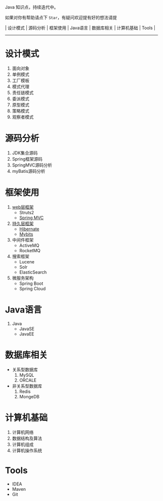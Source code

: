 
Java 知识点，持续迭代中。

如果对你有帮助请点下 `Star`，有疑问欢迎提有好的想法请提 

| 设计模式 | 源码分析 | 框架使用 | Java语言 | 数据库相关 | 计算机基础 | Tools |

----------

# 设计模式 #

1. 面向对象
2. 单例模式
3. 工厂模板
4. 模式代理
5. 责任链模式
6. 委派模式
7. 原型模式
8. 策略模式
9. 观察者模式

# 源码分析 #

1. JDK集合源码
2. Spring框架源码
3. SpringMVC源码分析
3. myBatis源码分析

# 框架使用 #

1. [web层框架](./MD/框架使用/1.web层框架)
	* Struts2
	* [Spring MVC](./MD/框架使用/1.web层框架/springMVC.md)
2. [持久层框架](./MD/框架使用/2.持久层框架)
	* [Hibernate](./MD/框架使用/2.持久层框架/hibernate.md)
	* [Mybits](./MD/框架使用/2.持久层框架/mybatis.md)
3. 中间件框架
	* ActiveMQ
	* RocketMQ
4. 搜索框架
	* Lucene
	* Solr
	* ElasticSearch
4. 微服务架构
	* Spring Boot
	* Spring Cloud

# Java语言 #

1. Java
	- JavaSE
	- JavaEE

# 数据库相关 #

- 关系型数据库
	1. MySQL
	2. ORCALE
- 非关系型数据库
	1. Redis
	2. MongeDB

# 计算机基础 #

1. 计算机网络 
2. 数据结构及算法
3. 计算机组成  
4. 计算机操作系统  

# Tools #

- IDEA
- Maven
- Git



